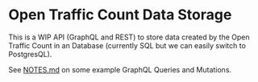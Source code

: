# Open Traffic Count Data Storage

This is a WIP API (GraphQL and REST) to store data created by the Open Traffic Count in an Database (currently SQL but we can easily switch to PostgresQL).

See [NOTES.md](./NOTES.md) on some example GraphQL Queries and Mutations.
